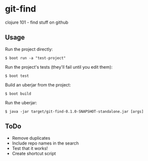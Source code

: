 # git-find

clojure 101 - find stuff on github

## Usage

Run the project directly:

    $ boot run -a "test-project"

Run the project's tests (they'll fail until you edit them):

    $ boot test

Build an uberjar from the project:

    $ boot build

Run the uberjar:

    $ java -jar target/git-find-0.1.0-SNAPSHOT-standalone.jar [args]

## ToDo
- Remove duplicates
- Include repo names in the search
- Test that it works!
- Create shortcut script